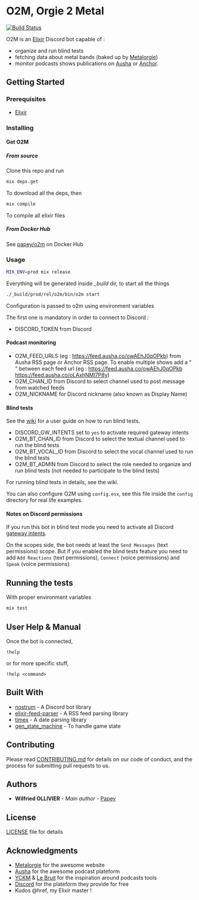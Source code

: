 # O2M, Orgie 2 Metal

[![Build Status](https://drone.github.papey.fr/api/badges/papey/o2m/status.svg)](https://drone.github.papey.fr/papey/o2m)

O2M is an [Elixir](https://elixir-lang.org) Discord bot capable of :

- organize and run blind tests
- fetching data about metal bands (baked up by [Metalorgie](https://metalorgie.com))
- monitor podcasts shows publications on [Ausha](https://ausha.co) or [Anchor](https://anchor.fm).

## Getting Started

### Prerequisites

- [Elixir](https://elixir-lang.org/)

### Installing

#### Get O2M

##### From source

Clone this repo and run

```sh
mix deps.get
```

To download all the deps, then

```sh
mix compile
```

To compile all elixir files

##### From Docker Hub

See [papey/o2m](https://hub.docker.com/r/papey/o2m) on Docker Hub

### Usage

```sh
MIX_ENV=prod mix release
```

Everything will be generated inside _\_build_ dir, to start all the things

```sh
./_build/prod/rel/o2m/bin/o2m start
```

Configuration is passed to o2m using environment variables

The first one is mandatory in order to connect to Discord :

- DISCORD_TOKEN from Discord

#### Podcast monitoring

- O2M_FEED_URLS (eg : https://feed.ausha.co/owAEhJ0qOPkb) from Ausha RSS page or Anchor RSS page. To enable multiple shows add a " " between each feed url (eg : https://feed.ausha.co/owAEhJ0qOPkb https://feed.ausha.co/oLAxhNMl7P8y)
- O2M_CHAN_ID from Discord to select channel used to post message from watched feeds
- O2M_NICKNAME for Discord nickname (also known as Display Name)

#### Blind tests

See the [wiki](https://github.com/papey/o2m/wiki) for a user guide on how to run blind tests.

- DISCORD_GW_INTENTS set to `yes` to activate required gateway intents
- O2M_BT_CHAN_ID from Discord to select the textual channel used to run the blind tests
- O2M_BT_VOCAL_ID from Discord to select the vocal channel used to run the blind tests
- O2M_BT_ADMIN from Discord to select the role needed to organize and run blind tests (not needed to participate to the blind tests)

For running blind tests in details, see the wiki.

You can also configure O2M using `config.esx`, see this file inside
the `config` directory for real life examples.

#### Notes on Discord permissions

If you run this bot in blind test mode you need to activate all Discord [gateway intents](https://discord.com/developers/docs/topics/gateway#gateway-intents).

On the scopes side, the bot needs at least the `Send Messages` (text permissions) scope. But if you enabled the blind tests feature
you need to add `Add Reactions` (text permissions), `Connect` (voice permissions) and `Speak` (voice permissions).

## Running the tests

With proper environment variables

```sh
mix test
```

## User Help & Manual

Once the bot is connected,

```text
!help
```

or for more specific stuff,

```text
!help <command>
```

## Built With

- [nostrum](https://github.com/Kraigie/nostrum) - A Discord bot library
- [elixir-feed-parser](https://github.com/fdietz/elixir-feed-parser) - A RSS feed parsing library
- [timex](https://github.com/bitwalker/timex) - A date parsing library
- [gen_state_machine](https://hexdocs.pm/gen_state_machine/GenStateMachine.html) - To handle game state

## Contributing

Please read [CONTRIBUTING.md](CONTRIBUTING.md) for details on our code of conduct, and the process for submitting pull requests to us.

## Authors

- **Wilfried OLLIVIER** - _Main author_ - [Papey](https://github.com/papey)

## License

[LICENSE](LICENSE) file for details

## Acknowledgments

- [Metalorgie](https://www.metalorgie.com) for the awesome website
- [Ausha](https://ausha.co) for the awesome podcast plateform
- [YCKM](https://podcast.ausha.co/yckm) & [Le Bruit](https://podcast.ausha.co/le-bruit) for the inspiration around podcasts tools
- [Discord](https://discordapp.com) for the plateform they provide for free
- Kudos @href, my Elixir master !
